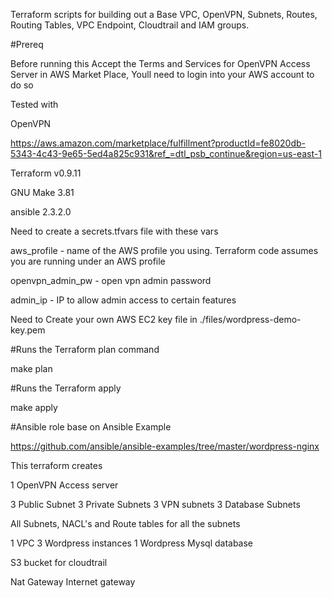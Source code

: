 Terraform scripts for building out a Base VPC, OpenVPN, Subnets, Routes, Routing Tables, VPC Endpoint, Cloudtrail and IAM groups.

#Prereq

Before running this Accept the Terms and Services for OpenVPN Access Server in AWS Market Place, Youll need to login into your AWS account to do so


Tested with

OpenVPN

https://aws.amazon.com/marketplace/fulfillment?productId=fe8020db-5343-4c43-9e65-5ed4a825c931&ref_=dtl_psb_continue&region=us-east-1

Terraform v0.9.11

GNU Make 3.81

ansible 2.3.2.0

Need to create a secrets.tfvars file with these vars

aws_profile - name of the AWS profile you using. Terraform code assumes you are running under an AWS profile

openvpn_admin_pw - open vpn admin password

admin_ip - IP to allow admin access to certain features

Need to Create your own AWS EC2 key file in ./files/wordpress-demo-key.pem

#Runs the Terraform plan command

make plan

#Runs the Terraform apply

make apply


#Ansible role base on Ansible Example

https://github.com/ansible/ansible-examples/tree/master/wordpress-nginx

This terraform creates

1 OpenVPN Access server

3 Public Subnet
3 Private Subnets
3 VPN subnets
3 Database Subnets

All Subnets, NACL's and Route tables for all the subnets

1 VPC
3 Wordpress instances
1 Wordpress Mysql database

S3 bucket for cloudtrail

Nat Gateway
Internet gateway
